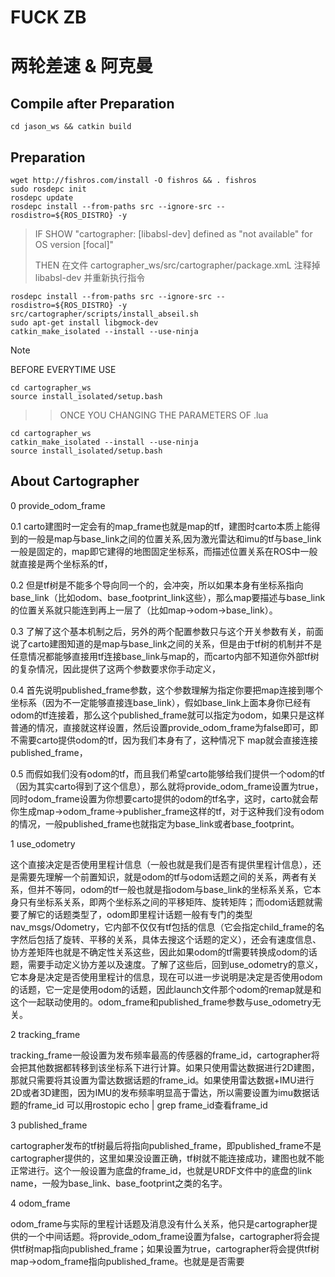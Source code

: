 # FUCK ZB
# 两轮差速 & 阿克曼

## Compile after Preparation

```
cd jason_ws && catkin build
```

## Preparation

```
wget http://fishros.com/install -O fishros && . fishros
sudo rosdepc init
rosdepc update
rosdepc install --from-paths src --ignore-src --rosdistro=${ROS_DISTRO} -y
```

> IF SHOW "cartographer: [libabsl-dev] defined as "not available" for OS version [focal]"
> 
> THEN 在文件 cartographer_ws/src/cartographer/package.xmL 注释掉 <depend>libabsl-dev</depend> 并重新执行指令

```
rosdepc install --from-paths src --ignore-src --rosdistro=${ROS_DISTRO} -y
src/cartographer/scripts/install_abseil.sh
sudo apt-get install libgmock-dev
catkin_make_isolated --install --use-ninja
```

> [!NOTE]
> BEFORE EVERYTIME USE 

```
cd cartographer_ws
source install_isolated/setup.bash
```

>> ONCE YOU CHANGING THE PARAMETERS OF <name>.lua

```
cd cartographer_ws
catkin_make_isolated --install --use-ninja
source install_isolated/setup.bash
```

## About Cartographer

0 provide_odom_frame

0.1 carto建图时一定会有的map_frame也就是map的tf，建图时carto本质上能得到的一般是map与base_link之间的位置关系,因为激光雷达和imu的tf与base_link一般是固定的，map即它建得的地图固定坐标系，而描述位置关系在ROS中一般就直接是两个坐标系的tf，

0.2 但是tf树是不能多个导向同一个的，会冲突，所以如果本身有坐标系指向base_link（比如odom、base_footprint_link这些），那么map要描述与base_link的位置关系就只能连到再上一层了（比如map→odom→base_link）。

0.3 了解了这个基本机制之后，另外的两个配置参数只与这个开关参数有关，前面说了carto建图知道的是map与base_link之间的关系，但是由于tf树的机制并不是任意情况都能够直接用tf连接base_link与map的，而carto内部不知道你外部tf树的复杂情况，因此提供了这两个参数要求你手动定义，

0.4 首先说明published_frame参数，这个参数理解为指定你要把map连接到哪个坐标系（因为不一定能够直接连base_link），假如base_link上面本身你已经有odom的tf连接着，那么这个published_frame就可以指定为odom，如果只是这样普通的情况，直接就这样设置，然后设置provide_odom_frame为false即可，即不需要carto提供odom的tf，因为我们本身有了，这种情况下
map就会直接连接published_frame，

0.5 而假如我们没有odom的tf，而且我们希望carto能够给我们提供一个odom的tf（因为其实carto得到了这个信息），那么就将provide_odom_frame设置为true，同时odom_frame设置为你想要carto提供的odom的tf名字，这时，carto就会帮你生成map→odom_frame→publisher_frame这样的tf，对于这种我们没有odom的情况，一般published_frame也就指定为base_link或者base_footprint。

1 use_odometry

这个直接决定是否使用里程计信息（一般也就是我们是否有提供里程计信息），还是需要先理解一个前置知识，就是odom的tf与odom话题之间的关系，两者有关系，但并不等同，odom的tf一般也就是指odom与base_link的坐标系关系，它本身只有坐标系关系，即两个坐标系之间的平移矩阵、旋转矩阵；而odom话题就需要了解它的话题类型了，odom即里程计话题一般有专门的类型
nav_msgs/Odometry，它内部不仅仅有tf包括的信息（它会指定child_frame的名字然后包括了旋转、平移的关系，具体去搜这个话题的定义），还会有速度信息、协方差矩阵也就是不确定性关系这些，因此如果odom的tf需要转换成odom的话题，需要手动定义协方差以及速度。了解了这些后，回到use_odometry的意义，它本身是决定是否使用里程计的信息，现在可以进一步说明是决定是否使用odom的话题，它一定是使用odom的话题，因此launch文件那个odom的remap就是和这个一起联动使用的。odom_frame和published_frame参数与use_odometry无关。

2 tracking_frame

​tracking_frame一般设置为发布频率最高的传感器的frame_id，cartographer将会把其他数据都转移到该坐标系下进行计算。如果只使用雷达数据进行2D建图，那就只需要将其设置为雷达数据话题的frame_id。如果使用雷达数据+IMU进行2D或者3D建图，因为IMU的发布频率明显高于雷达，所以需要设置为imu数据话题的frame_id
可以用rostopic echo <topicname> | grep frame_id查看frame_id

3 published_frame

​cartographer发布的tf树最后将指向published_frame，即published_frame不是cartographer提供的，这里如果没设置正确，tf树就不能连接成功，建图也就不能正常进行。这个一般设置为底盘的frame_id，也就是URDF文件中的底盘的link name，一般为base_link、base_footprint之类的名字。

4 odom_frame

odom_frame与实际的里程计话题及消息没有什么关系，他只是cartographer提供的一个中间话题。将provide_odom_frame设置为false，cartographer将会提供tf树map指向published_frame；如果设置为true，cartographer将会提供tf树map->odom_frame指向published_frame。也就是是否需要
